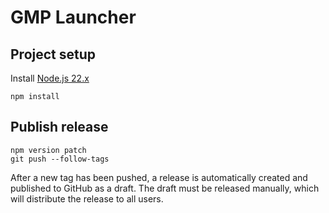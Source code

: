 # GMP Launcher

## Project setup
Install [Node.js 22.x](https://nodejs.org/en)
```shell
npm install
```

## Publish release
```shell
npm version patch
git push --follow-tags
```
After a new tag has been pushed, a release is automatically created and published to GitHub as a draft. The draft must be released manually, which will distribute the release to all users.
